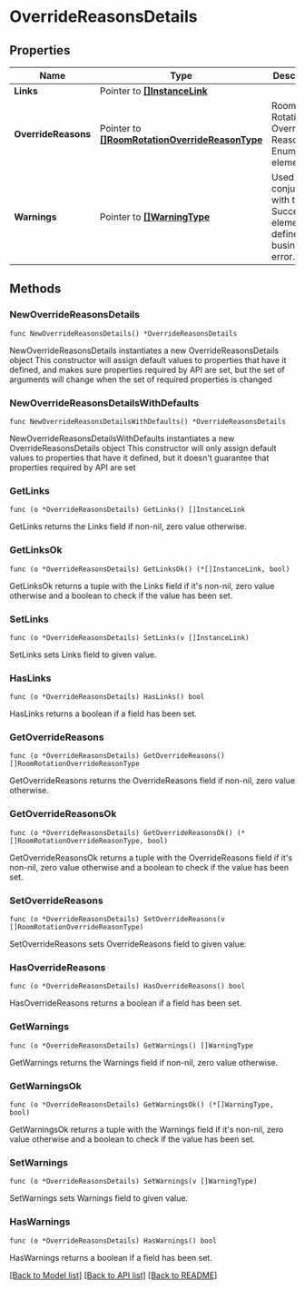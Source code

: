 # OverrideReasonsDetails

## Properties

Name | Type | Description | Notes
------------ | ------------- | ------------- | -------------
**Links** | Pointer to [**[]InstanceLink**](InstanceLink.md) |  | [optional] 
**OverrideReasons** | Pointer to [**[]RoomRotationOverrideReasonType**](RoomRotationOverrideReasonType.md) | Room Rotation Override Reason Enumeration element. | [optional] 
**Warnings** | Pointer to [**[]WarningType**](WarningType.md) | Used in conjunction with the Success element to define a business error. | [optional] 

## Methods

### NewOverrideReasonsDetails

`func NewOverrideReasonsDetails() *OverrideReasonsDetails`

NewOverrideReasonsDetails instantiates a new OverrideReasonsDetails object
This constructor will assign default values to properties that have it defined,
and makes sure properties required by API are set, but the set of arguments
will change when the set of required properties is changed

### NewOverrideReasonsDetailsWithDefaults

`func NewOverrideReasonsDetailsWithDefaults() *OverrideReasonsDetails`

NewOverrideReasonsDetailsWithDefaults instantiates a new OverrideReasonsDetails object
This constructor will only assign default values to properties that have it defined,
but it doesn't guarantee that properties required by API are set

### GetLinks

`func (o *OverrideReasonsDetails) GetLinks() []InstanceLink`

GetLinks returns the Links field if non-nil, zero value otherwise.

### GetLinksOk

`func (o *OverrideReasonsDetails) GetLinksOk() (*[]InstanceLink, bool)`

GetLinksOk returns a tuple with the Links field if it's non-nil, zero value otherwise
and a boolean to check if the value has been set.

### SetLinks

`func (o *OverrideReasonsDetails) SetLinks(v []InstanceLink)`

SetLinks sets Links field to given value.

### HasLinks

`func (o *OverrideReasonsDetails) HasLinks() bool`

HasLinks returns a boolean if a field has been set.

### GetOverrideReasons

`func (o *OverrideReasonsDetails) GetOverrideReasons() []RoomRotationOverrideReasonType`

GetOverrideReasons returns the OverrideReasons field if non-nil, zero value otherwise.

### GetOverrideReasonsOk

`func (o *OverrideReasonsDetails) GetOverrideReasonsOk() (*[]RoomRotationOverrideReasonType, bool)`

GetOverrideReasonsOk returns a tuple with the OverrideReasons field if it's non-nil, zero value otherwise
and a boolean to check if the value has been set.

### SetOverrideReasons

`func (o *OverrideReasonsDetails) SetOverrideReasons(v []RoomRotationOverrideReasonType)`

SetOverrideReasons sets OverrideReasons field to given value.

### HasOverrideReasons

`func (o *OverrideReasonsDetails) HasOverrideReasons() bool`

HasOverrideReasons returns a boolean if a field has been set.

### GetWarnings

`func (o *OverrideReasonsDetails) GetWarnings() []WarningType`

GetWarnings returns the Warnings field if non-nil, zero value otherwise.

### GetWarningsOk

`func (o *OverrideReasonsDetails) GetWarningsOk() (*[]WarningType, bool)`

GetWarningsOk returns a tuple with the Warnings field if it's non-nil, zero value otherwise
and a boolean to check if the value has been set.

### SetWarnings

`func (o *OverrideReasonsDetails) SetWarnings(v []WarningType)`

SetWarnings sets Warnings field to given value.

### HasWarnings

`func (o *OverrideReasonsDetails) HasWarnings() bool`

HasWarnings returns a boolean if a field has been set.


[[Back to Model list]](../README.md#documentation-for-models) [[Back to API list]](../README.md#documentation-for-api-endpoints) [[Back to README]](../README.md)


